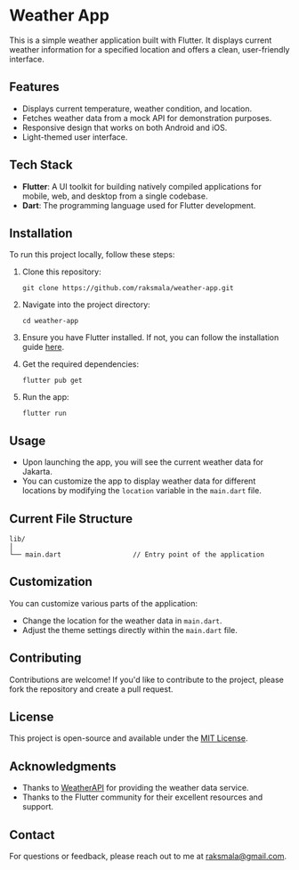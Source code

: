 # Weather App

This is a simple weather application built with Flutter. It displays current weather information for a specified location and offers a clean, user-friendly interface.

## Features

- Displays current temperature, weather condition, and location.
- Fetches weather data from a mock API for demonstration purposes.
- Responsive design that works on both Android and iOS.
- Light-themed user interface.

## Tech Stack

- **Flutter**: A UI toolkit for building natively compiled applications for mobile, web, and desktop from a single codebase.
- **Dart**: The programming language used for Flutter development.

## Installation

To run this project locally, follow these steps:

1. Clone this repository:

   ```
   git clone https://github.com/raksmala/weather-app.git
   ```

2. Navigate into the project directory:

   ```
   cd weather-app
   ```

3. Ensure you have Flutter installed. If not, you can follow the installation guide [here](https://flutter.dev/docs/get-started/install).

4. Get the required dependencies:

   ```
   flutter pub get
   ```

5. Run the app:

   ```
   flutter run
   ```

## Usage

- Upon launching the app, you will see the current weather data for Jakarta.
- You can customize the app to display weather data for different locations by modifying the `location` variable in the `main.dart` file.

## Current File Structure

```
lib/
│
└── main.dart                  // Entry point of the application
```

## Customization

You can customize various parts of the application:

- Change the location for the weather data in `main.dart`.
- Adjust the theme settings directly within the `main.dart` file.

## Contributing

Contributions are welcome! If you'd like to contribute to the project, please fork the repository and create a pull request.

## License

This project is open-source and available under the [MIT License](LICENSE).

## Acknowledgments

- Thanks to [WeatherAPI](https://www.weatherapi.com/) for providing the weather data service.
- Thanks to the Flutter community for their excellent resources and support.

## Contact

For questions or feedback, please reach out to me at raksmala@gmail.com.
